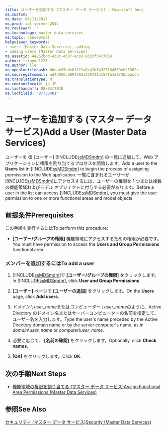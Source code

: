 ```yaml
---
title: ユーザーを追加する (マスター データ サービス) | Microsoft Docs
ms.custom: ''
ms.date: 06/13/2017
ms.prod: sql-server-2014
ms.reviewer: ''
ms.technology: master-data-services
ms.topic: conceptual
helpviewer_keywords:
- users [Master Data Services], adding
- adding users [Master Data Services]
ms.assetid: 44262bdd-430c-4337-ac92-9333f54c7039
author: lrtoyou1223
ms.author: lle
ms.openlocfilehash: b0ea497ede6f17fa8c42b34923784509eb95362c
ms.sourcegitcommit: ad4d92dce894592a259721a1571b1d8736abacdb
ms.translationtype: MT
ms.contentlocale: ja-JP
ms.lasthandoff: 08/04/2020
ms.locfileid: "87736481"
---
```

# <a name="add-a-user-master-data-services"></a><span data-ttu-id="f1f53-102">ユーザーを追加する (マスター データ サービス)</span><span class="sxs-lookup"><span data-stu-id="f1f53-102">Add a User (Master Data Services)</span></span>
  <span data-ttu-id="f1f53-103">ユーザーを **の** [ユーザー] [!INCLUDE[ssMDSmdm](../includes/ssmdsmdm-md.md)] の一覧に追加して、Web アプリケーションに権限を割り当てるプロセスを開始します。</span><span class="sxs-lookup"><span data-stu-id="f1f53-103">Add a user to the **Users** list in [!INCLUDE[ssMDSmdm](../includes/ssmdsmdm-md.md)] to begin the process of assigning permission to the Web application.</span></span> <span data-ttu-id="f1f53-104">一覧に含まれるユーザーが [!INCLUDE[ssMDSmdm](../includes/ssmdsmdm-md.md)]にアクセスするには、ユーザーの権限を 1 つまたは複数の機能領域およびモデル オブジェクトに付与する必要があります。</span><span class="sxs-lookup"><span data-stu-id="f1f53-104">Before a user in the list can access [!INCLUDE[ssMDSmdm](../includes/ssmdsmdm-md.md)], you must give the user permission to one or more functional areas and model objects.</span></span>  
  
## <a name="prerequisites"></a><span data-ttu-id="f1f53-105">前提条件</span><span class="sxs-lookup"><span data-stu-id="f1f53-105">Prerequisites</span></span>  
 <span data-ttu-id="f1f53-106">この手順を実行するには</span><span class="sxs-lookup"><span data-stu-id="f1f53-106">To perform this procedure:</span></span>  
  
-   <span data-ttu-id="f1f53-107">**[ユーザー/グループの権限]** 機能領域にアクセスするための権限が必要です。</span><span class="sxs-lookup"><span data-stu-id="f1f53-107">You must have permission to access the **Users and Group Permissions** functional area.</span></span>  
  
### <a name="to-add-a-user"></a><span data-ttu-id="f1f53-108">メンバーを追加するには</span><span class="sxs-lookup"><span data-stu-id="f1f53-108">To add a user</span></span>  
  
1.  <span data-ttu-id="f1f53-109">[!INCLUDE[ssMDSmdm](../includes/ssmdsmdm-md.md)]で **[ユーザー/グループの権限]** をクリックします。</span><span class="sxs-lookup"><span data-stu-id="f1f53-109">In [!INCLUDE[ssMDSmdm](../includes/ssmdsmdm-md.md)], click **User and Group Permissions**.</span></span>  
  
2.  <span data-ttu-id="f1f53-110">**[ユーザー]** ページで **[ユーザーの追加]** をクリックします。</span><span class="sxs-lookup"><span data-stu-id="f1f53-110">On the **Users** page, click **Add users**.</span></span>  
  
3.  <span data-ttu-id="f1f53-111">*ドメイン* \\ *user_name*または*コンピューター \ user_name*のように、Active Directory のドメイン名またはサーバーコンピューターの名前を指定して、ユーザー名を入力します。</span><span class="sxs-lookup"><span data-stu-id="f1f53-111">Type the user's name preceded by the Active Directory domain name or by the server computer's name, as in *domain*\\*user_name* or *computer\user_name*.</span></span>  
  
4.  <span data-ttu-id="f1f53-112">必要に応じて、 **[名前の確認]** をクリックします。</span><span class="sxs-lookup"><span data-stu-id="f1f53-112">Optionally, click **Check names**.</span></span>  
  
5.  <span data-ttu-id="f1f53-113">**[OK]** をクリックします。</span><span class="sxs-lookup"><span data-stu-id="f1f53-113">Click **OK**.</span></span>  
  
## <a name="next-steps"></a><span data-ttu-id="f1f53-114">次の手順</span><span class="sxs-lookup"><span data-stu-id="f1f53-114">Next Steps</span></span>  
  
-   [<span data-ttu-id="f1f53-115">機能領域の権限を割り当てる (マスター データ サービス)</span><span class="sxs-lookup"><span data-stu-id="f1f53-115">Assign Functional Area Permissions &#40;Master Data Services&#41;</span></span>](assign-functional-area-permissions-master-data-services.md)  
  
## <a name="see-also"></a><span data-ttu-id="f1f53-116">参照</span><span class="sxs-lookup"><span data-stu-id="f1f53-116">See Also</span></span>  
 [<span data-ttu-id="f1f53-117">セキュリティ (マスター データ サービス)</span><span class="sxs-lookup"><span data-stu-id="f1f53-117">Security &#40;Master Data Services&#41;</span></span>](../../2014/master-data-services/security-master-data-services.md)  
  
  
